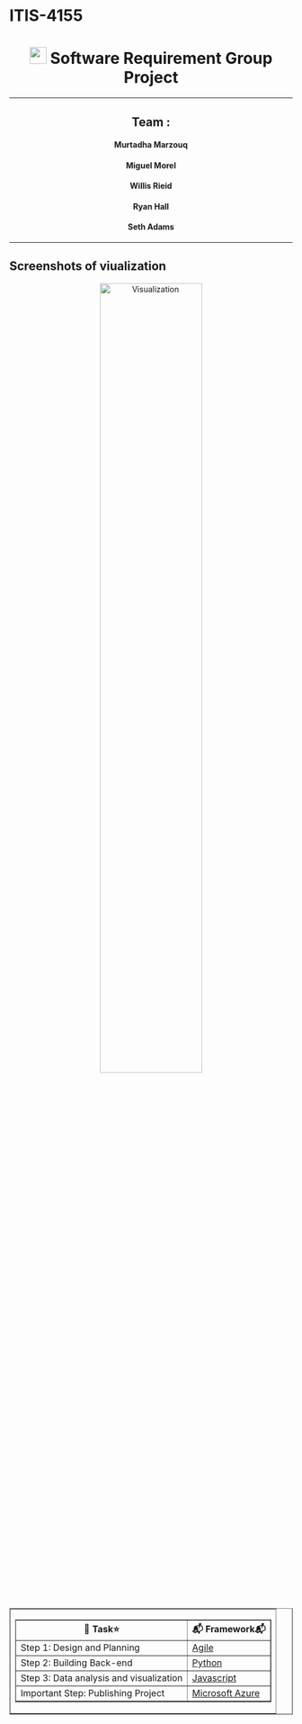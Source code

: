 # ITIS-4155
 <h1 align="center"><img src="https://emojis.slackmojis.com/emojis/images/1617692489/27845/digging.gif?1617692489" width="30"/> Software Requirement Group Project</h1>

 ----


  <h2 align="center" >Team :</h2>

<h4 align="center">
Murtadha Marzouq
</h4>
<h4 align="center">
Miguel Morel
</h4><h4 align="center">Willis Rieid</h4><h4 align="center">
                    Ryan Hall
</h4>
<h4 align="center">
                    Seth Adams
                    </h4>

                    
----
<h2> <strong> Screenshots of viualization </strong></h2>
<p align="center">
<img src="https://cdn.ttgtmedia.com/rms/onlineImages/software_quality-agile_software_dev_cycle_mobile.jpg" width="60%" title="Visualization" width="45%">
</p>


 <table   align="center"   border="1" width = "100%">                    <tr>             <td>                <table border = "1" width = "100%">                   <tr>                      <th>🎁 Task⭐</th>                      <th>📬 Framework📬</th>                   </tr>                   <tr>                      <td>Step 1: Design and Planning</td>                      <td><a href="https://www.atlassian.com/agile">Agile</a></td>                   </tr>                   <tr>                      <td>Step 2: Building Back-end </td>                      <td><a href="https://www.python.org/">Python</a></td>   
 <tr>
 <td> Step 3: Data analysis and visualization</td> 
  <td><a href="https://www.javascript.com/">Javascript</a></td> 
    <tr>
   <td> Important Step: Publishing Project</td> 
  <td><a href="azure.microsoft.com/">Microsoft Azure</a></td> 
         </tr>      
 </tr>
 </tr>                </table>             </td>          </tr>                 </table>
